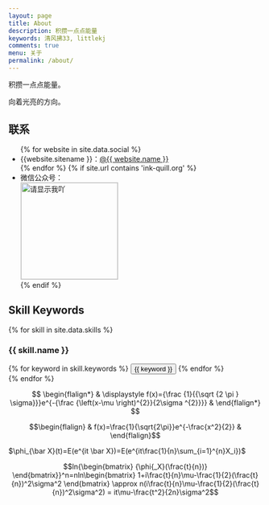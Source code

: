 ```yaml
---
layout: page
title: About
description: 积攒一点点能量
keywords: 清风拂33, littlekj
comments: true
menu: 关于
permalink: /about/
---
```


积攒一点点能量。

向着光亮的方向。

## 联系

<ul>
{% for website in site.data.social %}
<li>{{website.sitename }}：<a href="{{ website.url }}" target="_blank">@{{ website.name }}</a></li>
{% endfor %}
{% if site.url contains 'ink-quill.org' %}
<li>
微信公众号：<br />
<img style="height:192px;width:192px;border:1px solid lightgrey;" src="{{ site.url }}/assets/images/qrcode.jpg" alt="请显示我吖" />
</li>
{% endif %}
</ul>


## Skill Keywords

{% for skill in site.data.skills %}
### {{ skill.name }}
<div class="btn-inline">
{% for keyword in skill.keywords %}
<button class="btn btn-outline" type="button">{{ keyword }}</button>
{% endfor %}
</div>
{% endfor %}

$$ 
\begin{flalign*} 
& \displaystyle f(x)={\frac {1}{{\sqrt {2 \pi } \sigma}}}e^{-{\frac {\left(x-\mu \right)^{2}}{2\sigma ^{2}}}} &
\end{flalign*}
$$

$$\begin{flalign}
& f(x)=\frac{1}{\sqrt{2\pi}}e^{-\frac{x^2}{2}} &
\end{flalign}$$

$\phi_{\bar X}(t)=E(e^{it \bar X})=E(e^{it\frac{1}{n}\sum_{i=1}^{n}X_i})$

$$ln{\begin{bmatrix} {\phi{_X}(\frac{t}{n})} \end{bmatrix}}^n=nln\begin{bmatrix} 1+i\frac{t}{n}\mu-\frac{1}{2}(\frac{t}{n})^2\sigma^2 \end{bmatrix} \approx n(i\frac{t}{n}\mu-\frac{1}{2}(\frac{t}{n})^2\sigma^2) = it\mu-\frac{t^2}{2n}\sigma^2$$
